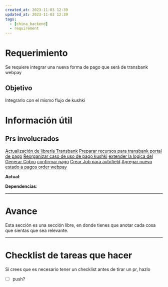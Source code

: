 ```yaml
---
created_at: 2023-11-03 12:39
updated_at: 2023-11-03 12:39
tags:
  - [china_backend]
  - requirement
---
```


# Requerimiento

Se requiere integrar una nueva forma de pago que será de transbank webpay

## Objetivo

Integrarlo con el mismo flujo de kushki

# Información útil



## Prs involucrados

[Actualización de librería Transbank](https://bitbucket.org/niusushi/china-backend/pull-requests/416)
[Preparar recursos para transbank portal  de pago](https://bitbucket.org/niusushi/china-backend/pull-requests/435)
[Reorganizar caso de uso de pago kushki](https://bitbucket.org/niusushi/china-backend/pull-requests/436)
[extender la logica del Generar Cobro](https://bitbucket.org/niusushi/china-backend/pull-requests/437)
[confirmar pago](https://bitbucket.org/niusushi/china-backend/pull-requests/438)
[Crear Job para autofield](https://bitbucket.org/niusushi/china-backend/pull-requests/439)
[Agregar nuevo estado a pagos order webpay](https://bitbucket.org/niusushi/china-backend/pull-requests/440)

**Actual**:

**Dependencias**:

---
# Avance

Esta sección es una sección libre, en donde tienes que anotar cada cosa que sientas que sea relevante.



---
# Checklist de tareas que hacer 

Si crees que es necesario tener un checklist antes de tirar un pr, hazlo

- [ ] push?